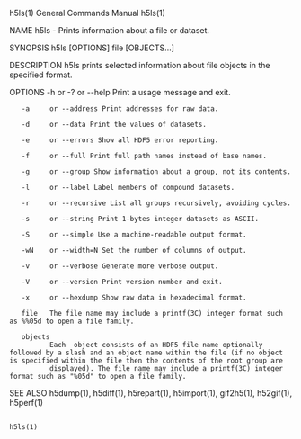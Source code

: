 h5ls(1)                                                                                    General Commands Manual                                                                                    h5ls(1)



NAME
       h5ls - Prints information about a file or dataset.

SYNOPSIS
       h5ls [OPTIONS] file [OBJECTS...]

DESCRIPTION
       h5ls prints selected information about file objects in the specified format.

OPTIONS
       -h     or -?  or --help Print a usage message and exit.

       -a     or --address Print addresses for raw data.

       -d     or --data Print the values of datasets.

       -e     or --errors Show all HDF5 error reporting.

       -f     or --full Print full path names instead of base names.

       -g     or --group Show information about a group, not its contents.

       -l     or --label Label members of compound datasets.

       -r     or --recursive List all groups recursively, avoiding cycles.

       -s     or --string Print 1-bytes integer datasets as ASCII.

       -S     or --simple Use a machine-readable output format.

       -wN    or --width=N Set the number of columns of output.

       -v     or --verbose Generate more verbose output.

       -V     or --version Print version number and exit.

       -x     or --hexdump Show raw data in hexadecimal format.

       file   The file name may include a printf(3C) integer format such as %%05d to open a file family.

       objects
              Each  object consists of an HDF5 file name optionally followed by a slash and an object name within the file (if no object is specified within the file then the contents of the root group are
              displayed). The file name may include a printf(3C) integer format such as "%05d" to open a file family.

SEE ALSO
       h5dump(1), h5diff(1), h5repart(1), h5import(1), gif2h5(1), h52gif(1), h5perf(1)



                                                                                                                                                                                                      h5ls(1)
